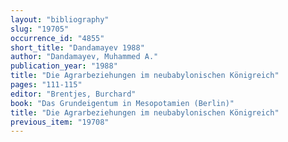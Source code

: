 ```yaml
---
layout: "bibliography"
slug: "19705"
occurrence_id: "4855"
short_title: "Dandamayev 1988"
author: "Dandamayev, Muhammed A."
publication_year: "1988"
title: "Die Agrarbeziehungen im neubabylonischen Königreich"
pages: "111-115"
editor: "Brentjes, Burchard"
book: "Das Grundeigentum in Mesopotamien (Berlin)"
title: "Die Agrarbeziehungen im neubabylonischen Königreich"
previous_item: "19708"
---
```

